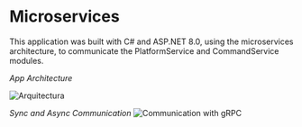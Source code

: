 # Microservices
This application was built with C# and ASP.NET 8.0, using the microservices architecture, to communicate the PlatformService and CommandService modules.

_App Architecture_


![Arquitectura](https://github.com/samcard1999/Microservices/assets/88133590/a3e15ee6-1ffc-4d77-9fee-a5240337efcc)

_Sync and Async Communication_
![Communication with gRPC](https://github.com/samcard1999/Microservices/assets/88133590/9559282b-ccd9-4dda-9432-77fc801de052)

